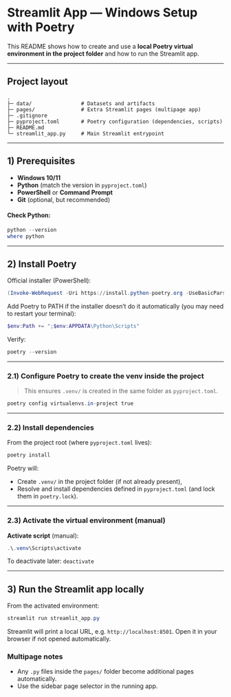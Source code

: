 # Streamlit App — Windows Setup with Poetry

This README shows how to create and use a **local Poetry virtual environment in the project folder** and how to run the Streamlit app.

---

## Project layout

```
.
├─ data/                # Datasets and artifacts
├─ pages/               # Extra Streamlit pages (multipage app)
├─ .gitignore
├─ pyproject.toml       # Poetry configuration (dependencies, scripts)
├─ README.md
└─ streamlit_app.py     # Main Streamlit entrypoint
```

---

## 1) Prerequisites

* **Windows 10/11**
* **Python** (match the version in `pyproject.toml`)
* **PowerShell** or **Command Prompt**
* **Git** (optional, but recommended)

#### Check Python:
```powershell
python --version
where python
```

---

## 2) Install Poetry

Official installer (PowerShell):

```powershell
(Invoke-WebRequest -Uri https://install.python-poetry.org -UseBasicParsing).Content | python -
```

Add Poetry to PATH if the installer doesn’t do it automatically (you may need to restart your terminal):

```powershell
$env:Path += ";$env:APPDATA\Python\Scripts"
```

Verify:

```powershell
poetry --version
```

---

### 2.1) Configure Poetry to create the venv **inside** the project

> This ensures `.venv/` is created in the same folder as `pyproject.toml`.

```powershell
poetry config virtualenvs.in-project true
```

---

### 2.2) Install dependencies

From the project root (where `pyproject.toml` lives):

```powershell
poetry install
```

Poetry will:

* Create `.venv/` in the project folder (if not already present),
* Resolve and install dependencies defined in `pyproject.toml` (and lock them in `poetry.lock`).

---

### 2.3) Activate the virtual environment (manual)

**Activate script** (manual):

```powershell
.\.venv\Scripts\activate
```

To deactivate later: `deactivate`

---

## 3) Run the Streamlit app locally

From the activated environment:

```powershell
streamlit run streamlit_app.py
```

Streamlit will print a local URL, e.g. `http://localhost:8501`.
Open it in your browser if not opened automatically.

### Multipage notes

* Any `.py` files inside the `pages/` folder become additional pages automatically.
* Use the sidebar page selector in the running app.
